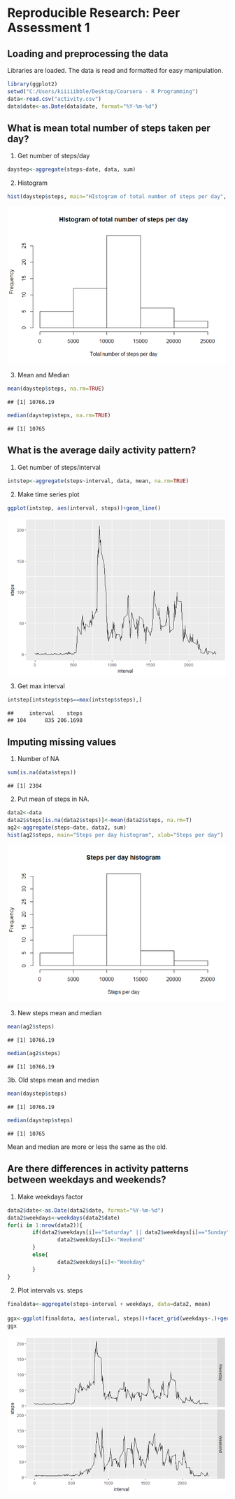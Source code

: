 # Reproducible Research: Peer Assessment 1


## Loading and preprocessing the data

Libraries are loaded. The data is read and formatted for easy manipulation.


```r
library(ggplot2)
setwd("C:/Users/kiiiiibble/Desktop/Coursera - R Programming")
data<-read.csv("activity.csv")
data$date<-as.Date(data$date, format="%Y-%m-%d")
```

## What is mean total number of steps taken per day?

1. Get number of steps/day

```r
daystep<-aggregate(steps~date, data, sum)
```

2. Histogram

```r
hist(daystep$steps, main="HIstogram of total number of steps per day", xlab="Total number of steps per day")
```

![](PA1_template_files/figure-html/unnamed-chunk-3-1.png)<!-- -->

3. Mean and Median

```r
mean(daystep$steps, na.rm=TRUE)
```

```
## [1] 10766.19
```

```r
median(daystep$steps, na.rm=TRUE)
```

```
## [1] 10765
```

## What is the average daily activity pattern?

1. Get number of steps/interval

```r
intstep<-aggregate(steps~interval, data, mean, na.rm=TRUE)
```

2. Make time series plot

```r
ggplot(intstep, aes(interval, steps))+geom_line()
```

![](PA1_template_files/figure-html/unnamed-chunk-6-1.png)<!-- -->

3. Get max interval

```r
intstep[intstep$steps==max(intstep$steps),]
```

```
##     interval    steps
## 104      835 206.1698
```

## Imputing missing values

1. Number of NA

```r
sum(is.na(data$steps))
```

```
## [1] 2304
```

2. Put mean of steps in NA.

```r
data2<-data
data2$steps[is.na(data2$steps)]<-mean(data2$steps, na.rm=T)
ag2<-aggregate(steps~date, data2, sum)
hist(ag2$steps, main="Steps per day histogram", xlab="Steps per day")
```

![](PA1_template_files/figure-html/unnamed-chunk-9-1.png)<!-- -->

3. New steps mean and median

```r
mean(ag2$steps)
```

```
## [1] 10766.19
```

```r
median(ag2$steps)
```

```
## [1] 10766.19
```

3b. Old steps mean and median

```r
mean(daystep$steps)
```

```
## [1] 10766.19
```

```r
median(daystep$steps)
```

```
## [1] 10765
```

Mean and median are more or less the same as the old.

## Are there differences in activity patterns between weekdays and weekends?

1. Make weekdays factor

```r
data2$date<-as.Date(data2$date, format="%Y-%m-%d")
data2$weekdays<-weekdays(data2$date)
for(i in 1:nrow(data2)){
        if(data2$weekdays[i]=="Saturday" || data2$weekdays[i]=="Sunday"){
                data2$weekdays[i]<-"Weekend"
        }
        else{
                data2$weekdays[i]<-"Weekday"
        }
}
```

2. Plot intervals vs. steps

```r
finaldata<-aggregate(steps~interval + weekdays, data=data2, mean)

ggx<-ggplot(finaldata, aes(interval, steps))+facet_grid(weekdays~.)+geom_line()
ggx
```

![](PA1_template_files/figure-html/unnamed-chunk-13-1.png)<!-- -->

